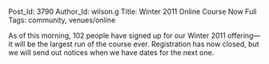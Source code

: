 Post_Id: 3790
Author_Id: wilson.g
Title: Winter 2011 Online Course Now Full
Tags: community, venues/online

<p>As of this morning, 102 people have signed up for our Winter 2011 offering&mdash;it will be the largest run of the course ever. Registration has now closed, but we will send out notices when we have dates for the next one.</p>

